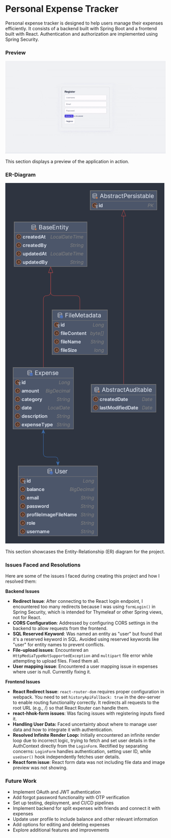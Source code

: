 # Personal Expense Tracker

Personal expense tracker is designed to help users manage their expenses efficiently. It consists of a backend built with Spring Boot and a frontend built with React. Authentication and authorization are implemented using Spring Security.

<!-- ## -->

### Preview

![Preview](./ScreenRecording.gif)

This section displays a preview of the application in action.

### ER-Diagram

<img src="./ER-Diagram.png" alt="ER-Diagram" width="500" height="auto">

This section showcases the Entity-Relationship (ER) diagram for the project.
<!-- 
### Project dir. structure

```java
expense-tracker/
.
├── ER-Diag.
├── ER-Diag..png
├── backend
│   ├── HELP.md
│   ├── backend.iml
│   ├── mvnw
│   ├── mvnw.cmd
│   ├── pom.xml
│   ├── src
│   │   ├── main
│   │   │   ├── java
│   │   │   │   └── com
│   │   │   │       └── example
│   │   │   │           └── backend
│   │   │   │               ├── BackendApplication.java
│   │   │   │               ├── ServletInitializer.java
│   │   │   │               ├── controller
│   │   │   │               │   ├── AuthController.java
│   │   │   │               │   ├── ExpenseController.java
│   │   │   │               │   ├── FileController.java
│   │   │   │               │   └── UserController.java
│   │   │   │               ├── dto
│   │   │   │               │   ├── AuthResponse.java
│   │   │   │               │   ├── LoginRequest.java
│   │   │   │               │   └── RegisterRequest.java
│   │   │   │               ├── exception
│   │   │   │               │   └── GlobalExceptionHandler.java
│   │   │   │               ├── model
│   │   │   │               │   ├── BaseEntity.java
│   │   │   │               │   ├── Expense.java
│   │   │   │               │   ├── FileMetadata.java
│   │   │   │               │   └── User.java
│   │   │   │               ├── repository
│   │   │   │               │   ├── ExpenseRepository.java
│   │   │   │               │   ├── FileRepository.java
│   │   │   │               │   └── UserRepository.java
│   │   │   │               ├── security
│   │   │   │               │   ├── CorsConfig.java
│   │   │   │               │   └── SecurityConfig.java
│   │   │   │               ├── service
│   │   │   │               │   ├── CustomUserDetailsService.java
│   │   │   │               │   ├── ExpenseService.java
│   │   │   │               │   ├── FileService.java
│   │   │   │               │   └── FileStorageService.java
│   │   │   │               └── util
│   │   │   │                   └── FileUploadUtil.java
│   │   │   └── resources
│   │   │       ├── application.properties
│   │   │       ├── static
│   │   │       └── templates
│   │   └── test
│   │       
│   └── target
│       ├── classes
│       
├── frontend
│   ├── node_modules
│   ├── package-lock.json
│   ├── package.json
│   ├── public
│   │   ├── default-user.jpg
│   │   ├── faces
│   │   │   ├── avatar.jpg
│   │   │   .
│   │   │   └── toa-heftiba-O3ymvT7Wf9U-unsplash.jpeg
│   │   └── index.html
│   ├── readme.md
│   ├── src
│   │   ├── App.js
│   │   ├── components
│   │   │   ├── auth
│   │   │   │   ├── LoginForm.jsx
│   │   │   │   ├── Logout.js
│   │   │   │   ├── ProtectedRouteContainer.jsx
│   │   │   │   └── RegisterForm.jsx
│   │   │   ├── context
│   │   │   │   ├── AuthContext.js
│   │   │   │   └── DarkModeContext.js
│   │   │   ├── expenses
│   │   │   │   ├── ExpenseForm.jsx
│   │   │   │   ├── ExpenseItem.jsx
│   │   │   │   ├── ExpenseList.jsx
│   │   │   │   └── ExpenseSummary.jsx
│   │   │   ├── features
│   │   │   │   ├── ChartData.js
│   │   │   │   ├── ExpenseActivity.jsx
│   │   │   │   ├── LineChartComponent.jsx
│   │   │   │   ├── PieChartComponent.jsx
│   │   │   │   └── Stats.jsx
│   │   │   ├── hooks
│   │   │   │   ├── useExpenseSummary.js
│   │   │   │   ├── useLocalStorageState.js
│   │   │   │   ├── useMoveBack.js
│   │   │   │   ├── useOutsideClick.js
│   │   │   │   └── useUser.js
│   │   │   ├── pages
│   │   │   │   ├── Dashboard.jsx
│   │   │   │   ├── Expenses.jsx
│   │   │   │   ├── Login.jsx
│   │   │   │   ├── PageNotFound.jsx
│   │   │   │   ├── SplitBill.jsx
│   │   │   │   ├── UserProfile.jsx
│   │   │   │   └── users.jsx
│   │   │   ├── service
│   │   │   │   ├── ExpenseService.js
│   │   │   │   └── UserService.js
│   │   │   ├── split-bills
│   │   │   │   ├── AddFriend.jsx
│   │   │   │   ├── Friend.jsx
│   │   │   │   ├── FriendsList.jsx
│   │   │   │   └── SplitBillForm.jsx
│   │   │   ├── styles
│   │   │   │   └── GlobalStyles.js
│   │   │   ├── ui
│   │   │   │   ├── AppLayout.jsx
│   │   │   │   .
│   │   │   │   .
│   │   │   │   .
│   │   │   │   ├── UserAvatar.jsx
│   │   │   │   └── index.js
│   │   │   └── utils
│   │   │       └── helpers.js
│   │   └── index.js
│   └── webpack.config.js
└── readme.md

2282 directories, 19371 files
``` -->

<!-- Creating this app involves several steps, including setting up the backend and frontend, implementing the necessary features, and connecting them. Here's a high-level overview of the process: -->

<!-- ### Steps to Set Up the Application

1. **Set Up Backend with Spring Boot:**
   - Initialize a Spring Boot project with necessary dependencies.
   - Configure Spring Security OAuth2 for authentication.
   - Create RESTful APIs for CRUD operations on expenses.

2. **Set Up Frontend with React:**
   - Initialize a React project and install dependencies.
   - Create components for managing expenses.
   - Integrate Axios for API requests and styled-components for styling.

3. **Connect Backend and Frontend:**
   - Implement API integration using Fetch/Axios to communicate with the backend.
   - Integrate OAuth2 authentication flow in the frontend.

4. **Authentication Flow:**
   - Users authenticate through the frontend, which sends requests to the backend.
   - Backend verifies credentials and issues access tokens for authenticated users. -->

### Issues Faced and Resolutions

Here are some of the issues I faced during creating this project and how I resolved them:

**Backend Issues**

- **Redirect Issue**: After connecting to the React login endpoint, I encountered too many redirects because I was using `formLogin()` in Spring Security, which is intended for Thymeleaf or other Spring views, not for React.
- **CORS Configuration**: Addressed by configuring CORS settings in the backend to allow requests from the frontend.
- **SQL Reserved Keyword**: Was named an entity as "user" but found that it's a reserved keyword in SQL. Avoided using reserved keywords like "user" for entity names to prevent conflicts.
- **File-upload issues**: Encountered an `HttpMediaTypeNotSupportedException` and `multipart` file error while attempting to upload files. Fixed them all.
- **User mapping issue**: Encountered a user mapping issue in expenses where user is null. Currentlly fixing it.

**Frontend Issues**

- **React Redirect Issue**: `react-router-dom` requires proper configuration in webpack. You need to set `historyApiFallback: true` in the dev-server to enable routing functionality correctly. It redirects all requests to the root URL (e.g., /) so that React Router can handle them.
- **react-hhok-form issues**: Was facing issues with registering inputs fixed it.
- **Handling User Data:** Faced uncertainty about where to manage user data and how to integrate it with authentication.
- **Resolved Infinite Render Loop:** Initially encountered an infinite render loop due to incorrect logic, trying to fetch and set user details in the AuthContext directly from the `LoginForm`. Rectified by separating concerns: `LoginForm` handles authentication, setting user ID, while `useUser()` hook independently fetches user details.
- **React form issue**: React form data was not including file data and image preview was not showing.

<!-- ### Authentication flow in details

- User enters credentials in the React frontend and submits the login form.
- The frontend sends a POST request to a login endpoint in the Spring Boot backend.
- The backend validates the credentials and generates a JWT token.
- The backend sends the JWT token back to the frontend.
- The frontend stores the JWT token securely.
- Subsequent requests from the frontend to secured endpoints include the JWT token in the request headers for authentication.
- The backend verifies the JWT token for each secured request. -->

### Future Work

- Implement OAuth and JWT authentication
- Add forgot password functionality with OTP verification
- Set up testing, deployment, and CI/CD pipelines
- Implement backend for split expenses with friends and connect it with expenses
- Update user profile to include balance and other relevant information
- Add options for editing and deleting expenses
- Explore additional features and improvements

